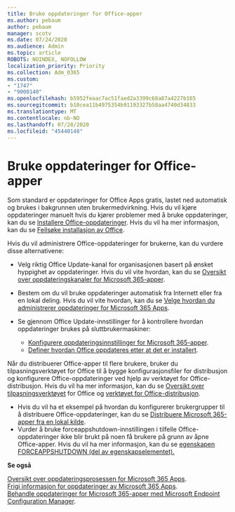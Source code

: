 ```yaml
---
title: Bruke oppdateringer for Office-apper
ms.author: pebaum
author: pebaum
manager: scotv
ms.date: 07/24/2020
ms.audience: Admin
ms.topic: article
ROBOTS: NOINDEX, NOFOLLOW
localization_priority: Priority
ms.collection: Adm_O365
ms.custom:
- "1747"
- "9000140"
ms.openlocfilehash: b5952feaac7ac51faed2a3399c68a87a4227b165
ms.sourcegitcommit: b10cea11b4975354b91193327b58aa4740d34833
ms.translationtype: MT
ms.contentlocale: nb-NO
ms.lasthandoff: 07/28/2020
ms.locfileid: "45440148"
---
```

# <a name="apply-updates-for-office-apps"></a>Bruke oppdateringer for Office-apper

Som standard er oppdateringer for Office Apps gratis, lastet ned automatisk og brukes i bakgrunnen uten brukermedvirkning. Hvis du vil kjøre oppdateringer manuelt hvis du kjører problemer med å bruke oppdateringer, kan du se [Installere Office-oppdateringer](https://support.office.com/article/install-office-updates-2ab296f3-7f03-43a2-8e50-46de917611c5). Hvis du vil ha mer informasjon, kan du se [Feilsøke installasjon av Office](https://support.microsoft.com/office/troubleshoot-installing-office-35ff2def-e0b2-4dac-9784-4cf212c1f6c2?ui=en-us&rs=en-us&ad=us#O365Plans=signinorgid).

Hvis du vil administrere Office-oppdateringer for brukerne, kan du vurdere disse alternativene:

- Velg riktig Office Update-kanal for organisasjonen basert på ønsket hyppighet av oppdateringer. Hvis du vil vite hvordan, kan du se [Oversikt over oppdateringskanaler for Microsoft 365-apper](https://docs.microsoft.com/deployoffice/overview-of-update-channels-for-office-365-proplus).

- Bestem om du vil bruke oppdateringer automatisk fra Internett eller fra en lokal deling. Hvis du vil vite hvordan, kan du se [Velge hvordan du administrerer oppdateringer for Microsoft 365 Apps](https://docs.microsoft.com/deployoffice/choose-how-to-manage-updates-to-office-365-proplus).

- Se gjennom Office Update-innstillinger for å kontrollere hvordan oppdateringer brukes på sluttbrukermaskiner:

    - [Konfigurere oppdateringsinnstillinger for Microsoft 365-apper](https://docs.microsoft.com/deployoffice/configure-update-settings-for-office-365-proplus).
    - [Definer hvordan Office oppdateres etter at det er installert](https://docs.microsoft.com/deployoffice/configuration-options-for-the-office-2016-deployment-tool#updates-element).

Når du distribuerer Office-apper til flere brukere, bruker du tilpasningsverktøyet for Office til å bygge konfigurasjonsfiler for distribusjon og konfigurere Office-oppdateringer ved hjelp av verktøyet for Office-distribusjon. Hvis du vil ha mer informasjon, kan du se [Oversikt over tilpasningsverktøyet](https://docs.microsoft.com/DeployOffice/overview-of-the-office-customization-tool-for-click-to-run) for Office og [verktøyet for Office-distribusjon](https://go.microsoft.com/fwlink/p/?LinkID=626065).

- Hvis du vil ha et eksempel på hvordan du konfigurerer brukergrupper til å distribuere Office-oppdateringer, kan du se [Distribuere Microsoft 365-apper fra en lokal kilde](https://docs.microsoft.com/deployoffice/deploy-office-365-proplus-from-a-local-source).
-   Vurder å bruke forceappshutdown-innstillingen i tilfelle Office-oppdateringer ikke blir brukt på noen få brukere på grunn av åpne Office-apper. Hvis du vil ha mer informasjon, kan du se [egenskapen FORCEAPPSHUTDOWN (del av egenskapselementet).](https://docs.microsoft.com/deployoffice/configuration-options-for-the-office-2016-deployment-tool#forceappshutdown-property-part-of-property-element) 

**Se også**

[Oversikt over oppdateringsprosessen for Microsoft 365 Apps](https://docs.microsoft.com/deployoffice/overview-of-the-update-process-for-office-365-proplus).  
[Frigi informasjon for oppdateringer av Microsoft 365 Apps](https://docs.microsoft.com/officeupdates/release-notes-office365-proplus).  
[Behandle oppdateringer for Microsoft 365-apper med Microsoft Endpoint Configuration Manager](https://docs.microsoft.com/deployoffice/manage-updates-to-office-365-proplus-with-system-center-configuration-manager).  

